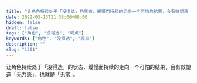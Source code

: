 ```yaml
---
title: "让角色持续处于「没得选」的状态，缓慢而持续的走向一个可怕的结果，会有效塑造「无力感」。"
date: 2022-03-13T21:38:06+08:00
hidden: false
draft: false
tags: ["角色", "没得选", "观点"]
keywords: ["角色", "没得选", "观点"]
description: ""
slug: "1301"
---
```


让角色持续处于「没得选」的状态，缓慢而持续的走向一个可怕的结果，会有效塑造「无力感」。也就是「无常」。